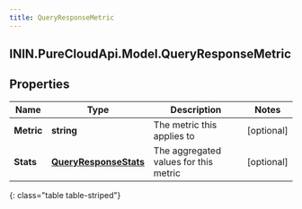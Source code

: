 ```yaml
---
title: QueryResponseMetric
---
```

## ININ.PureCloudApi.Model.QueryResponseMetric

## Properties

|Name | Type | Description | Notes|
|------------ | ------------- | ------------- | -------------|
| **Metric** | **string** | The metric this applies to | [optional] |
| **Stats** | [**QueryResponseStats**](QueryResponseStats.html) | The aggregated values for this metric | [optional] |
{: class="table table-striped"}


